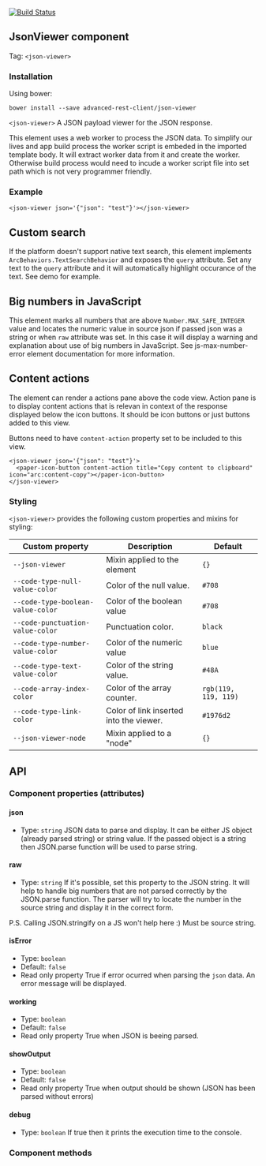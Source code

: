 [![Build Status](https://travis-ci.org/advanced-rest-client/json-viewer.svg?branch=stage)](https://travis-ci.org/advanced-rest-client/json-viewer)

## JsonViewer component
Tag: `<json-viewer>`

### Installation
Using bower:
```
bower install --save advanced-rest-client/json-viewer
```

`<json-viewer>` A JSON payload viewer for the JSON response.

This element uses a web worker to process the JSON data.
To simplify our lives and app build process the worker script is embeded in the
imported template body. It will extract worker data from it and create the
worker. Otherwise build process would need to incude a worker script file
into set path which is not very programmer friendly.

### Example
```
<json-viewer json='{"json": "test"}'></json-viewer>
```

## Custom search
If the platform doesn't support native text search, this element implements
`ArcBehaviors.TextSearchBehavior` and exposes the `query` attribute.
Set any text to the `query` attribute and it will automatically highlight
occurance of the text.
See demo for example.

## Big numbers in JavaScript
This element marks all numbers that are above `Number.MAX_SAFE_INTEGER` value
and locates the numeric value in source json if passed json was a string or
when `raw` attribute was set. In this case it will display a warning and
explanation about use of big numbers in JavaScript.
See js-max-number-error element documentation for more information.

## Content actions
The element can render a actions pane above the code view. Action pane is to
display content actions that is relevan in context of the response displayed
below the icon buttons. It should be icon buttons or just buttons added to this
view.

Buttons need to have `content-action` property set to be included to this view.

```
<json-viewer json='{"json": "test"}'>
  <paper-icon-button content-action title="Copy content to clipboard" icon="arc:content-copy"></paper-icon-button>
</json-viewer>
```

### Styling
`<json-viewer>` provides the following custom properties and mixins for styling:

Custom property | Description | Default
----------------|-------------|----------
`--json-viewer` | Mixin applied to the element | `{}`
`--code-type-null-value-color` | Color of the null value. | `#708`
`--code-type-boolean-value-color` | Color of the boolean value | `#708`
`--code-punctuation-value-color` | Punctuation color. | `black`
`--code-type-number-value-color` | Color of the numeric value | `blue`
`--code-type-text-value-color` | Color of the string value. | `#48A`
`--code-array-index-color` | Color of the array counter. | `rgb(119, 119, 119)`
`--code-type-link-color` | Color of link inserted into the viewer. | `#1976d2`
`--json-viewer-node` | Mixin applied to a "node" | `{}`

## API
### Component properties (attributes)

#### json
- Type: `string`
JSON data to parse and display.
It can be either JS object (already parsed string) or string value.
If the passed object is a string then JSON.parse function will be
used to parse string.

#### raw
- Type: `string`
If it's possible, set this property to the JSON string.
It will help to handle big numbers that are not parsed correctly by
the JSON.parse function. The parser will try to locate the number
in the source string and display it in the correct form.

P.S.
Calling JSON.stringify on a JS won't help here :) Must be source
string.

#### isError
- Type: `boolean`
- Default: `false`
- Read only property
True if error ocurred when parsing the `json` data.
An error message will be displayed.

#### working
- Type: `boolean`
- Default: `false`
- Read only property
True when JSON is beeing parsed.

#### showOutput
- Type: `boolean`
- Default: `false`
- Read only property
True when output should be shown (JSON has been parsed without errors)

#### debug
- Type: `boolean`
If true then it prints the execution time to the console.


### Component methods


